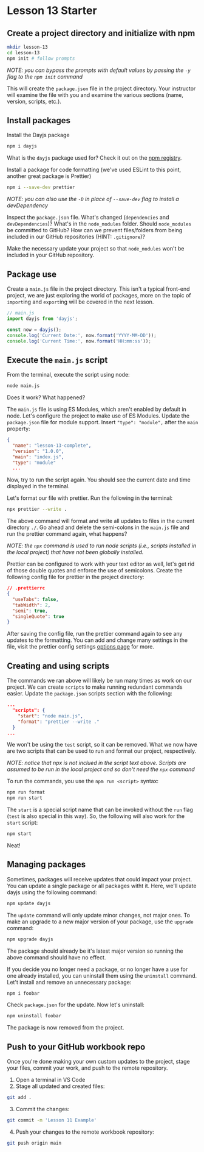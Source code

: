# Lesson 13 Starter

## Create a project directory and initialize with npm

```sh
mkdir lesson-13
cd lesson-13
npm init # follow prompts
```

_NOTE: you can bypass the prompts with default values by passing the `-y` flag to the `npm init` command_

This will create the `package.json` file in the project directory. Your instructor will examine the file with
you and examine the various sections (name, version, scripts, etc.).

## Install packages

Install the Dayjs package

```sh
npm i dayjs
```

What is the `dayjs` package used for? Check it out on the [npm registry](https://www.npmjs.com/package/dayjs).

Install a package for code formatting (we've used ESLint to this point, another great package is Prettier)

```sh
npm i --save-dev prettier
```

_NOTE: you can also use the `-D` in place of `--save-dev` flag to install a devDependency_

Inspect the `package.json` file. What's changed (`dependencies` and `devDependencies`)? What's in the `node_modules` folder. Should `node_modules` be committed to GitHub? How can we prevent files/folders from being included in our GitHub repositories (HINT: `.gitignore`)?

Make the necessary update your project so that `node_modules` won't be included in your GitHub repository.

## Package use

Create a `main.js` file in the project directory. This isn't a typical front-end project, we are just exploring the world of packages, more on the topic of `import`ing and `export`ing will be covered in the next lesson.

```js
// main.js
import dayjs from 'dayjs';

const now = dayjs();
console.log('Current Date:', now.format('YYYY-MM-DD'));
console.log('Current Time:', now.format('HH:mm:ss'));
```

## Execute the `main.js` script

From the terminal, execute the script using node:

```sh
node main.js
```

Does it work? What happened?

The `main.js` file is using ES Modules, which aren't enabled by default in node. Let's configure the project to make use of ES Modules. Update the `package.json` file for module support. Insert `"type": "module",` after the `main` property:

```json
{
  "name": "lesson-13-complete",
  "version": "1.0.0",
  "main": "index.js",
  "type": "module"
  ...
```

Now, try to run the script again. You should see the current date and time displayed in the terminal.

Let's format our file with prettier. Run the following in the terminal:

```sh
npx prettier --write .
```

The above command will format and write all updates to files in the current directory `./`. Go ahead and delete the semi-colons in the `main.js` file and run the prettier command again, what happens?

_NOTE: the `npx` command is used to run node scripts (i.e., scripts installed in the local project) that have not been globally installed._

Prettier can be configured to work with your text editor as well, let's get rid of those double quotes and enforce the use of semicolons. Create the following config file for prettier in the project directory:

```json
// .prettierrc
{
  "useTabs": false,
  "tabWidth": 2,
  "semi": true,
  "singleQuote": true
}
```

After saving the config file, run the prettier command again to see any updates to the formatting. You can add and change many settings in the file, visit the prettier config settings [options page](https://prettier.io/docs/options) for more.

## Creating and using scripts

The commands we ran above will likely be run many times as work on our project. We can create `scripts` to make running redundant commands easier. Update the `package.json` scripts section with the following:

```json
...
  "scripts": {
    "start": "node main.js",
    "format": "prettier --write ."
  }
...
```

We won't be using the `test` script, so it can be removed. What we now have are two scripts that can be used to run and format our project, respectively.

_NOTE: notice that npx is not inclued in the script text above. Scripts are assumed to be run in the local project and so don't need the `npx` command_

To run the commands, you use the `npm run <script>` syntax:

```sh
npm run format
npm run start
```

The `start` is a special script name that can be invoked without the `run` flag (`test` is also special in this way). So, the following will also work for the `start` script:

```sh
npm start
```

Neat!

## Managing packages

Sometimes, packages will receive updates that could impact your project. You can update a single package or all packages witht it. Here, we'll update dayjs using the following command:

```sh
npm update dayjs
```

The `update` command will only update minor changes, not major ones. To make an upgrade to a new major version of your package, use the `upgrade` command:

```sh
npm upgrade dayjs
```

The package should already be it's latest major version so running the above command should have no effect.

If you decide you no longer need a package, or no longer have a use for one already installed, you can uninstall them using the `uninstall` command. Let't install and remove an unnecessary package:

```sh
npm i foobar
```

Check `package.json` for the update. Now let's uninstall:

```sh
npm uninstall foobar
```

The package is now removed from the project.

## Push to your GitHub workbook repo

Once you're done making your own custom updates to the project, stage your files, commit your work, and push to the remote repository.

1. Open a terminal in VS Code
2. Stage all updated and created files:

```sh
git add .
```

3. Commit the changes:

```sh
git commit -m 'Lesson 11 Example'
```

4. Push your changes to the remote workbook repository:

```sh
git push origin main
```
